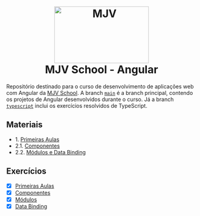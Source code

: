 <h1 align="center">
<img src="https://mir-s3-cdn-cf.behance.net/projects/404/a6056b142520019.Y3JvcCw1MDUsMzk1LDE1MSwxMTg.jpeg" alt="MJV"
  width="250" height="150" />
<br />
MJV School - Angular
</h1>

Repositório destinado para o curso de desenvolvimento de aplicações web com Angular da [MJV School](https://www.mjv.com.br/). A branch [`main`](https://github.com/guilhermeomt/devschool-angular/tree/main) é a branch principal, contendo os projetos de Angular desenvolvidos durante o curso. Já a branch [`typescript`](https://github.com/guilhermeomt/devschool-angular/tree/typescript) inclui os exercícios resolvidos de TypeScript.

## Materiais

- 1\. [Primeiras Aulas](https://github.com/NathanCarlos/turma-devschool-angular-pt-br/blob/master/primeiras-aulas.md)
- 2.1\. [Componentes](https://github.com/NathanCarlos/turma-devschool-angular-pt-br/blob/master/componentes.md)
- 2.2\. [Módulos e Data Binding](https://github.com/NathanCarlos/turma-devschool-angular-pt-br/blob/master/modulos-e-data-binding.md)

## Exercícios

- [x] [Primeiras Aulas](./01-primeiras-aulas)
- [x] [Componentes](./02-componentes)
- [x] [Módulos](./02-modulos)
- [x] [Data Binding](./03-data-binding)
